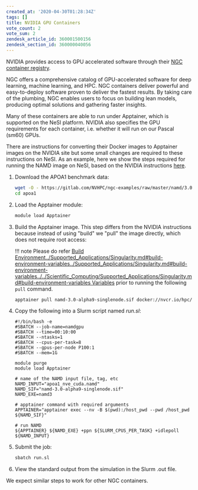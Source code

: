 ```yaml
---
created_at: '2020-04-30T01:28:34Z'
tags: []
title: NVIDIA GPU Containers
vote_count: 2
vote_sum: 2
zendesk_article_id: 360001500156
zendesk_section_id: 360000040056
---
```


NVIDIA provides access to GPU accelerated software through their
[NGC container registry](https://catalog.ngc.nvidia.com/containers).

NGC offers a comprehensive catalog of GPU-accelerated software for deep
learning, machine learning, and HPC. NGC containers deliver powerful and
easy-to-deploy software proven to deliver the fastest results. By taking
care of the plumbing, NGC enables users to focus on building lean
models, producing optimal solutions and gathering faster insights.

Many of these containers are able to run under Apptainer, which is
supported on the NeSI platform. NVIDIA also specifies the GPU
requirements for each container, i.e. whether it will run on our Pascal
(sm60) GPUs.

There are instructions for converting their Docker images to Apptainer
images on the NVIDIA site but some small changes are required to these
instructions on NeSI. As an example, here we show the steps required for
running the NAMD image on NeSI, based on the NVIDIA instructions
[here](https://ngc.nvidia.com/catalog/containers/hpc:namd).

1. Download the APOA1 benchmark data:

    ```sh
    wget -O - https://gitlab.com/NVHPC/ngc-examples/raw/master/namd/3.0/get_apoa1.sh | bash
    cd apoa1
    ```

2. Load the Apptainer module:

    ```sh
    module load Apptainer
    ```

3. Build the Apptainer image. This step differs from the NVIDIA
   instructions because instead of using "build" we "pull" the image
   directly, which does not require root access:

    !!! note
        Please do refer [Build Environment../Supported_Applications/Singularity.md#build-environment-variables../Supported_Applications/Singularity.md#build-environment-variables../../Scientific_Computing/Supported_Applications/Singularity.md#build-environment-variables
        Variables](../../Scientific_Computing/Supported_Applications/Singularity.md#build-environment-variables)
        prior to running the following `pull` command.

    ```sh
    apptainer pull namd-3.0-alpha9-singlenode.sif docker://nvcr.io/hpc/namd:3.0-alpha9-singlenode
    ```

4. Copy the following into a Slurm script named *run.sl*:

    ```sl
    #!/bin/bash -e
    #SBATCH --job-name=namdgpu
    #SBATCH --time=00:10:00
    #SBATCH --ntasks=1
    #SBATCH --cpus-per-task=8
    #SBATCH --gpus-per-node P100:1
    #SBATCH --mem=1G

    module purge
    module load Apptainer

    # name of the NAMD input file, tag, etc
    NAMD_INPUT="apoa1_nve_cuda.namd"
    NAMD_SIF="namd-3.0-alpha9-singlenode.sif"
    NAMD_EXE=namd3

    # apptainer command with required arguments
    APPTAINER="apptainer exec --nv -B $(pwd):/host_pwd --pwd /host_pwd ${NAMD_SIF}"

    # run NAMD
    ${APPTAINER} ${NAMD_EXE} +ppn ${SLURM_CPUS_PER_TASK} +idlepoll ${NAMD_INPUT}
    ```

5. Submit the job:

    ```sh
    sbatch run.sl
    ```

6. View the standard output from the simulation in the Slurm .out file.

We expect similar steps to work for other NGC containers.
